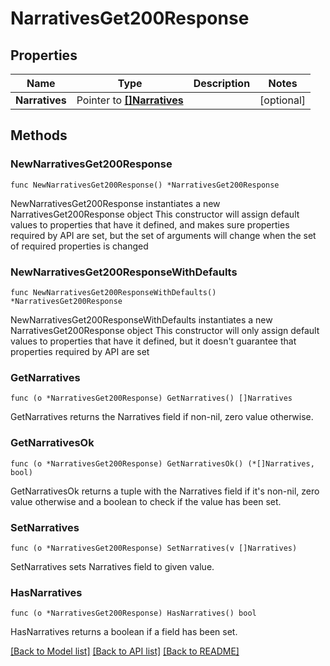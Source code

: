 # NarrativesGet200Response

## Properties

Name | Type | Description | Notes
------------ | ------------- | ------------- | -------------
**Narratives** | Pointer to [**[]Narratives**](Narratives.md) |  | [optional] 

## Methods

### NewNarrativesGet200Response

`func NewNarrativesGet200Response() *NarrativesGet200Response`

NewNarrativesGet200Response instantiates a new NarrativesGet200Response object
This constructor will assign default values to properties that have it defined,
and makes sure properties required by API are set, but the set of arguments
will change when the set of required properties is changed

### NewNarrativesGet200ResponseWithDefaults

`func NewNarrativesGet200ResponseWithDefaults() *NarrativesGet200Response`

NewNarrativesGet200ResponseWithDefaults instantiates a new NarrativesGet200Response object
This constructor will only assign default values to properties that have it defined,
but it doesn't guarantee that properties required by API are set

### GetNarratives

`func (o *NarrativesGet200Response) GetNarratives() []Narratives`

GetNarratives returns the Narratives field if non-nil, zero value otherwise.

### GetNarrativesOk

`func (o *NarrativesGet200Response) GetNarrativesOk() (*[]Narratives, bool)`

GetNarrativesOk returns a tuple with the Narratives field if it's non-nil, zero value otherwise
and a boolean to check if the value has been set.

### SetNarratives

`func (o *NarrativesGet200Response) SetNarratives(v []Narratives)`

SetNarratives sets Narratives field to given value.

### HasNarratives

`func (o *NarrativesGet200Response) HasNarratives() bool`

HasNarratives returns a boolean if a field has been set.


[[Back to Model list]](../README.md#documentation-for-models) [[Back to API list]](../README.md#documentation-for-api-endpoints) [[Back to README]](../README.md)


